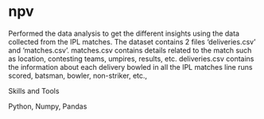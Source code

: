 # npv

Performed the data analysis to get the different insights using the data collected from the IPL matches. The dataset contains 2 files ‘deliveries.csv’ and ‘matches.csv’. matches.csv contains details related to the match such as location, contesting teams, umpires, results, etc. deliveries.csv contains the information about each delivery bowled in all the IPL matches line runs scored, batsman, bowler, non-striker, etc.,

Skills and Tools

Python, Numpy, Pandas

